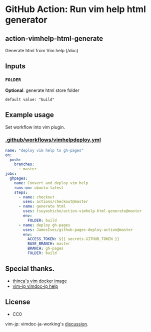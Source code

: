 # GitHub Action: Run vim help html generator

## action-vimhelp-html-generate

Generate html from Vim help (/doc)

## Inputs

### `FOLDER`

**Optional**. generate html store folder

```
default value: "build"
```

## Example usage

Set workflow into vim plugin.

### [.github/workflows/vimhelpdeploy.yml](.github/workflows/vimhelpdeploy.yml)

```yml
name: "deploy vim help to gh-pages"
on:
  push:
    branches:
      - master
jobs:
  ghpages:
    name: Convert and deploy vim help
    runs-on: ubuntu-latest
    steps:
      - name: checkout
        uses: actions/checkout@master
      - name: generate html
        uses: tsuyoshicho/action-vimhelp-html-generate@master
        env:
          FOLDER: build
      - name: deploy gh-pages
        uses: JamesIves/github-pages-deploy-action@master
        env:
          ACCESS_TOKEN: ${{ secrets.GITHUB_TOKEN }}
          BASE_BRANCH: master
          BRANCH: gh-pages
          FOLDER: build
```

## Special thanks.

- [thinca's vim docker image](https://hub.docker.com/r/thinca/vim)
- [vim-jp vimdoc-jp help](https://github.com/vim-jp/vimdoc-ja)

##  License

- CC0

vim-jp: vimdoc-ja-working's [discussion](https://github.com/vim-jp/vimdoc-ja-working/issues/733).
